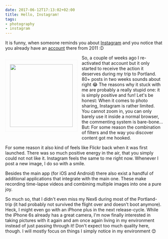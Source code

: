 ```yaml
---
date: 2017-06-12T17:13:02+02:00
title: Hello, Instagram!
tags:
- photography
- instagram
---
```


It is funny, when someone reminds you about [Instagram](https://Instagram.com)
and you notice that you already have
an [account](https://www.instagram.com/zerok/) there from 2011 :D

<img src="/media/2017/instagram.png" alt=""
style="width:200px;float:left;margin:1em 1em 1em 0;border:1px dotted #EFEFEF;padding:1em" />
So, a couple of weeks ago I re-activated that account but it only started to
receive the action it deserves during my trip to Portland. 80+ posts in two
weeks sounds about right 😂 The reasons why it stuck with me are probably a
really stupid one: it is simply positive and fun! Let's be honest: When it comes
to photo sharing, Instagram is rather limited. You cannot zoom in, you can only
barely use it inside a normal browser, the commenting system is bare-bone… But:
For some reason the combination of filters and the way you discover content got
me hooked.

For some reason it also kind of feels like Flickr back when it was first
launched. There was so much positive energy in the air, that you simply could
not not like it. Instagram feels the same to me right now. Whenever I post a new
image, I do so with a smile.

Besides the main app (for iOS and Android) there also exist a handful of
additional applications that integrate with the main one. These make recording
time-lapse videos and combining multiple images into one a pure joy.

So much so, that I didn't even miss my Nex6 during most of the Portland-trip (it
had probably not survived the flight over and doesn't boot anymore). Heck, I
might even go with an iPhone plus in the next release-cycle. While the iPhone 6s
already has a great camera, I'm now finally interested in taking pictures with
it again and am once again living in my environment instead of just passing
through it! Don't expect too much quality here, though. I will mostly focus on
things I simply notice in my environment 😊
